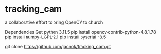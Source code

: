 # tracking_cam
a collaborative effort to bring OpenCV to church

Dependencies
Get python 3.11.5
pip install opencv-contrib-python-4.8.1.78
pip install numpy-LGPL-2.1
pip install pyserial -3.5

git clone https://github.com/jacnok/tracking_cam.git